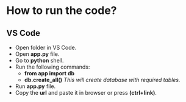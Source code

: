 
# How to run the code?

## VS Code
- Open folder in VS Code.
- Open **app.py** file.
- Go to **python** shell.
- Run the following commands:
  - **from app import db**
  - **db.create_all()**
  *This will create database with required tables.*
- Run **app.py** file.
- Copy the **url** and paste it in browser or press **(ctrl+link)**.



